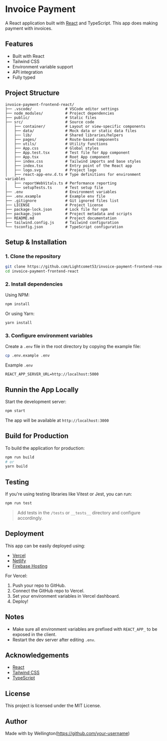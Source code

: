 # Invoice Payment

A React application built with [React](https://reactjs.org/) and TypeScript. This app does making payment with invoices.

## Features

- Built with React
- Tailwind CSS
- Environment variable support
- API integration
- Fully typed

## Project Structure

```
invoice-payment-frontend-react/
├── .vscode/               # VSCode editor settings
├── node_modules/          # Project dependencies
├── public/                # Static files
├── src/                   # Source code
│   ├── container/         # Layout or view-specific components
│   ├── data/              # Mock data or static data files
│   ├── lib/               # Shared libraries/helpers
│   ├── pages/             # Route-based components
│   ├── utils/             # Utility functions
│   ├── App.css            # Global styles
│   ├── App.test.tsx       # Test file for App component
│   ├── App.tsx            # Root App component
│   ├── index.css          # Tailwind imports and base styles
│   ├── index.tsx          # Entry point of the React app
│   ├── logo.svg           # Project logo
│   ├── react-app-env.d.ts # Type definitions for environment variables
│   ├── reportWebVitals.ts # Performance reporting
│   └── setupTests.ts      # Test setup file
├── .env                   # Environment variables
├── .env.example           # Example env file
├── .gitignore             # Git ignored files list
├── LICENSE                # Project license
├── package-lock.json      # Lock file for npm
├── package.json           # Project metadata and scripts
├── README.md              # Project documentation
├── tailwind.config.js     # Tailwind configuration
└── tsconfig.json          # TypeScript configuration
```

## Setup & Installation

### 1. Clone the repository

```bash
git clone https://github.com/Lightcomet53/invoice-payment-frontend-react.git
cd invoice-payment-frontend-react
```

### 2. Install dependencies

Using NPM:

```bash
npm install
```

Or using Yarn:

```bash
yarn install
```

### 3. Configure environment variables

Create a `.env` file in the root directory by copying the example file:

```bash
cp .env.example .env
```

Example `.env`

```
REACT_APP_SERVER_URL=http://localhost:5000
```

## Runnin the App Locally

Start the development server:

```bash
npm start
```

The app will be available at `http://localhost:3000`

## Build for Production

To build the application for production:

```bash
npm run build
# or
yarn build
```

## Testing
If you're using testing libraries like Vitest or Jest, you can run:

```bash
npm run test
```

> Add tests in the `/tests` or `__tests__` directory and configure accordingly.

## Deployment

This app can be easily deployed using:
- [Vercel](https://vercel.com/)
- [Netlify](https://netlify.com/)
- [Firebase Hosting](https://firebase.google.com/docs/hosting)

For Vercel:

1. Push your repo to GitHub.
2. Connect the GitHub repo to Vercel.
3. Set your environment variables in Vercel dashboard.
4. Deploy!

## Notes

- Make sure all environment variables are prefixed with `REACT_APP_` to be exposed in the client.
- Restart the dev server after editing `.env`.

## Acknowledgements

- [React](https://reactjs.org/)
- [Tailwind CSS](https://tailwindcss.com/)
- [TypeScript](https://www.typescriptlang.org/)

## License

This project is licensed under the MIT License.

## Author

Made with by Wellington(https://github.com/your-username)
